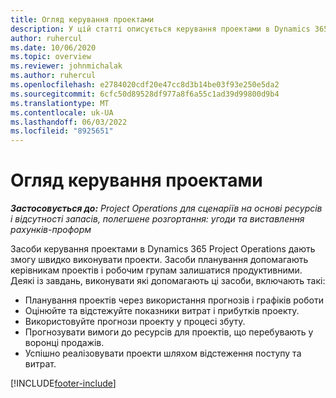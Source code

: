 ```yaml
---
title: Огляд керування проектами
description: У цій статті описується керування проектами в Dynamics 365 Project Operations.
author: ruhercul
ms.date: 10/06/2020
ms.topic: overview
ms.reviewer: johnmichalak
ms.author: ruhercul
ms.openlocfilehash: e2784020cdf20e47cc8d3b14be03f93e250e5da2
ms.sourcegitcommit: 6cfc50d89528df977a8f6a55c1ad39d99800d9b4
ms.translationtype: MT
ms.contentlocale: uk-UA
ms.lasthandoff: 06/03/2022
ms.locfileid: "8925651"
---
```

# <a name="project-management-overview"></a>Огляд керування проектами

_**Застосовується до:** Project Operations для сценаріїв на основі ресурсів і відсутності запасів, полегшене розгортання: угоди та виставлення рахунків-проформ_

Засоби керування проектами в Dynamics 365 Project Operations дають змогу швидко виконувати проекти. Засоби планування допомагають керівникам проектів і робочим групам залишатися продуктивними. Деякі із завдань, виконувати які допомагають ці засоби, включають такі:

- Планування проектів через використання прогнозів і графіків роботи
- Оцінюйте та відстежуйте показники витрат і прибутків проекту.
- Використовуйте прогнози проекту у процесі збуту.
- Прогнозувати вимоги до ресурсів для проектів, що перебувають у воронці продажів.
- Успішно реалізовувати проекти шляхом відстеження поступу та витрат.


[!INCLUDE[footer-include](../includes/footer-banner.md)]